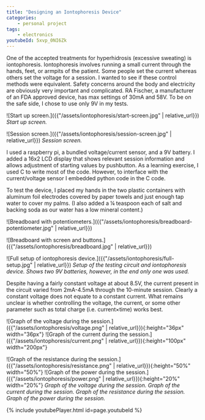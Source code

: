 ```yaml
---
title: "Designing an Iontophoresis Device"
categories:
    - personal project
tags:
    - electronics
youtubeId: 5xvp_0NI6Zk
---
```


One of the accepted treatments for hyperhidrosis (excessive sweating) is iontophoresis. Iontophoresis involves running a small current through the hands, feet, or armpits of the patient. Some people set the current whereas others set the voltage for a session. I wanted to see if these control methods were equivalent. Safety concerns around the body and electricity are obviously very important and complicated. RA Fischer, a manufacturer of an FDA approved device, has max settings of 30mA and 58V. To be on the safe side, I chose to use only 9V in my tests.

![Start up screen.]({{"/assets/iontophoresis/start-screen.jpg" | relative_url}})
*Start up screen.*

![Session screen.]({{"/assets/iontophoresis/session-screen.jpg" | relative_url}})
*Session screen.*

I used a raspberry pi, a bundled voltage/current sensor, and a 9V battery. I added a 16x2 LCD display that shows relevant session information and allows adjustment of starting values by pushbutton. As a learning exercise, I used C to write most of the code. However, to interface with the current/voltage sensor I embedded python code in the C code.

To test the device, I placed my hands in the two plastic containers with aluminum foil electrodes covered by paper towels and just enough tap water to cover my palms. (I also added a ¼ teaspoon each of salt and backing soda as our water has a low mineral content.)

![Breadboard with potentiometers.]({{"/assets/iontophoresis/breadboard-potentiometer.jpg" | relative_url}})

![Breadboard with screen and buttons.]({{"/assets/iontophoresis/breadboard.jpg" | relative_url}})

![Full setup of iontophoresis device.]({{"/assets/iontophoresis/full-setup.jpg" | relative_url}})
*Setup of the testing circuit and iontophoresis device.  Shows two 9V batteries, however, in the end only one was used.*

Despite having a fairly constant voltage at about 8.5V, the current present in the circuit varied from 2mA-4.5mA through the 10-minute session. Clearly a constant voltage does not equate to a constant current.  What remains unclear is whether controlling the voltage, the current, or some other parameter such as total charge (i.e. current×time) works best.

![Graph of the voltage during the session.]({{"/assets/iontophoresis/voltage.png" | relative_url}}){:height="36px" width="36px"}    ![Graph of the current during the session.]({{"/assets/iontophoresis/current.png" | relative_url}}){:height="100px" width="200px"}

![Graph of the resistance during the session.]({{"/assets/iontophoresis/resistance.png" | relative_url}}){:height="50%" width="50%"}    ![Graph of the power during the session.]({{"/assets/iontophoresis/power.png" | relative_url}}){:height="20%" width="20%"}
*Graph of the voltage during the session.*
*Graph of the current during the session.*
*Graph of the resistance during the session.*
*Graph of the power during the session.*

{% include youtubePlayer.html id=page.youtubeId %}